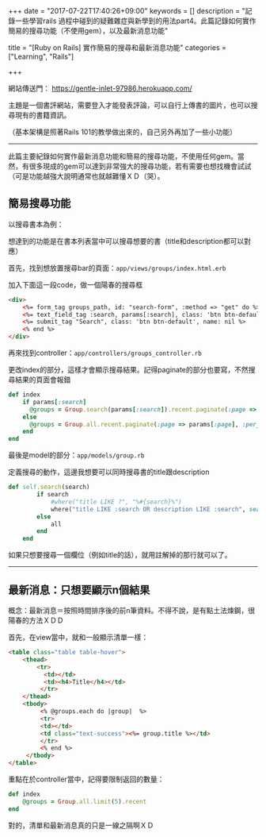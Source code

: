 +++
date = "2017-07-22T17:40:26+09:00"
keywords = []
description = "記錄一些學習rails 過程中碰到的疑難雜症與新學到的用法part4。此篇記錄如何實作簡易的搜尋功能（不使用gem），以及最新消息功能"

title = "[Ruby on Rails] 實作簡易的搜尋和最新消息功能"
categories = ["Learning", "Rails"]

+++

網站傳送門：  https://gentle-inlet-97986.herokuapp.com/

主題是一個書評網站，需要登入才能發表評論，可以自行上傳書的圖片，也可以搜尋現有的書籍資訊。

（基本架構是照著Rails 101的教學做出來的，自己另外再加了一些小功能）

------

此篇主要紀錄如何實作最新消息功能和簡易的搜尋功能，不使用任何gem。當然，有很多現成的gem可以達到非常強大的搜尋功能，若有需要也想找機會試試（可是功能越強大說明通常也就越難懂ＸＤ（哭）。

## 簡易搜尋功能

以搜尋書本為例：

想達到的功能是在書本列表當中可以搜尋想要的書（title和description都可以對應）

首先，找到想放置搜尋bar的頁面：`app/views/groups/index.html.erb` 

加入下面這一段code，做一個陽春的搜尋框

```html
<div>
	<%= form_tag groups_path, id: "search-form", :method => "get" do %>  
	<%= text_field_tag :search, params[:search], class: 'btn btn-default', placeholder: "Search Books" %>
	<%= submit_tag "Search", class: 'btn btn-default', name: nil %>
	<% end %>
</div>
```

再來找到controller：`app/controllers/groups_controller.rb` 

更改index的部分，這樣才會顯示搜尋結果。記得paginate的部分也要寫，不然搜尋結果的頁面會報錯

```ruby
def index
    if params[:search]
      @groups = Group.search(params[:search]).recent.paginate(:page => params[:page], :per_page => 10)
    else 
      @groups = Group.all.recent.paginate(:page => params[:page], :per_page => 10)
    end
end
```

最後是model的部分：`app/models/group.rb` 

定義搜尋的動作，這邊我想要可以同時搜尋書的title跟description

```ruby
def self.search(search)
  		if search
    		#where("title LIKE ?", "%#{search}%") 
  			where("title LIKE :search OR description LIKE :search", search: "%#{search}%")
  		else
    		all
    	end
    end
```

如果只想要搜尋一個欄位（例如title的話），就用註解掉的那行就可以了。

---

## 最新消息：只想要顯示n個結果

概念：最新消息＝按照時間排序後的前n筆資料。不得不說，是有點土法煉鋼，很陽春的方法ＸＤＤ

首先，在view當中，就和一般顯示清單一樣：

```html
<table class="table table-hover">
	<thead>
    	<tr>
          <td></td>
          <td><h4>Title</h4></td>
         </tr>
    </thead>
    <tbody>   
         <% @groups.each do |group|  %>
         <tr>
         <td></td>
         <td class="text-success"><%= group.title %></td>
         </tr>
         <% end %>
     </tbody>
</table>       
```

重點在於controller當中，記得要限制返回的數量：

```ruby
def index  	
  	@groups = Group.all.limit(5).recent
end
```

對的，清單和最新消息真的只是一線之隔啊ＸＤ